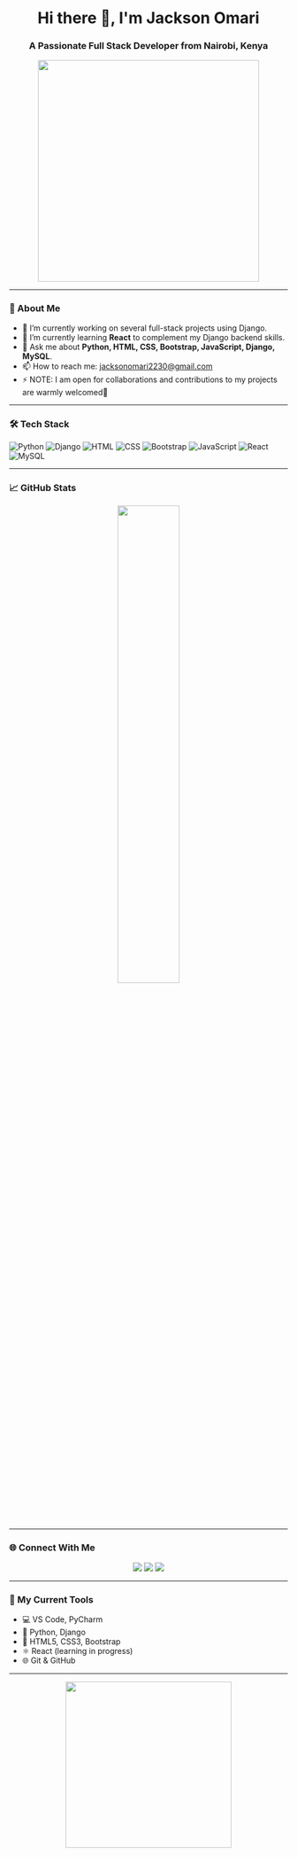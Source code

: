 <h1 align="center">Hi there 👋, I'm Jackson Omari</h1>
<h3 align="center">A Passionate Full Stack Developer from Nairobi, Kenya</h3>

<p align="center">
  <img src="https://media.giphy.com/media/qgQUggAC3Pfv687qPC/giphy.gif" width="400" />
</p>

---

### 🧠 About Me

- 🔭 I’m currently working on several full-stack projects using Django.
- 🌱 I’m currently learning **React** to complement my Django backend skills.
- 💬 Ask me about **Python, HTML, CSS, Bootstrap, JavaScript, Django, MySQL**.
- 📫 How to reach me: jacksonomari2230@gmail.com
- ⚡ NOTE: I am open for collaborations and contributions to my projects are warmly welcomed🤝 

---

### 🛠️ Tech Stack

![Python](https://img.shields.io/badge/Python-3670A0?style=for-the-badge&logo=python&logoColor=white)
![Django](https://img.shields.io/badge/Django-092E20?style=for-the-badge&logo=django&logoColor=white)
![HTML](https://img.shields.io/badge/HTML5-E34F26?style=for-the-badge&logo=html5&logoColor=white)
![CSS](https://img.shields.io/badge/CSS3-1572B6?style=for-the-badge&logo=css3&logoColor=white)
![Bootstrap](https://img.shields.io/badge/Bootstrap-563D7C?style=for-the-badge&logo=bootstrap&logoColor=white)
![JavaScript](https://img.shields.io/badge/JavaScript-F7DF1E?style=for-the-badge&logo=javascript&logoColor=black)
![React](https://img.shields.io/badge/React-20232A?style=for-the-badge&logo=react&logoColor=61DAFB)
![MySQL](https://img.shields.io/badge/MySQL-005C84?style=for-the-badge&logo=mysql&logoColor=white)


---

### 📈 GitHub Stats

<p align="center">
  <img src="https://github-readme-streak-stats.herokuapp.com/?user=CodeOmari&theme=radical" width="47%" />
</p>

---

### 🌐 Connect With Me

<p align="center">
  <a href="https://twitter.com/J_omari4"><img src="https://img.shields.io/badge/Twitter-1DA1F2?style=for-the-badge&logo=twitter&logoColor=white"/></a>
  <a href="https://instagram.com/ig.omariii_"><img src="https://img.shields.io/badge/Instagram-E4405F?style=for-the-badge&logo=instagram&logoColor=white"/></a>
  <a href="mailto:jacksonomari2230@gmail.com"><img src="https://img.shields.io/badge/Email-D14836?style=for-the-badge&logo=gmail&logoColor=white"/></a>
</p>

---

### 🚀 My Current Tools

- 💻 VS Code, PyCharm
- 🐍 Python, Django
- 💅 HTML5, CSS3, Bootstrap
- ⚛️ React (learning in progress)
- 🌐 Git & GitHub

---

<p align="center">
  <img src="https://github.com/CodeOmari/CodeOmari/raw/main/assets/code.gif" width="300"/>
</p>


